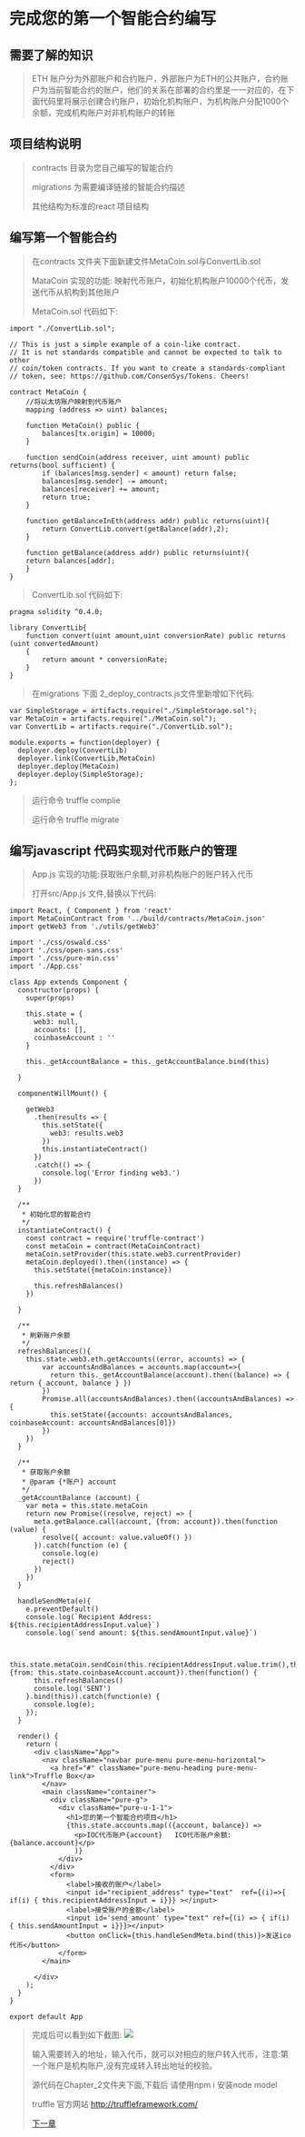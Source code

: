 # 完成您的第一个智能合约编写

## 需要了解的知识

> ETH 账户分为外部账户和合约账户，外部账户为ETH的公共账户，合约账户为当前智能合约的账户，他们的关系在部署的合约里是一一对应的，在下面代码里将展示创建合约账户，初始化机构账户，为机构账户分配1000个余额，完成机构账户对非机构账户的转账

## 项目结构说明

>contracts 目录为您自己编写的智能合约
>
>migrations 为需要编译链接的智能合约描述
>
>其他结构为标准的react 项目结构

## 编写第一个智能合约

>在contracts 文件夹下面新建文件MetaCoin.sol与ConvertLib.sol
>
> MataCoin 实现的功能: 映射代币账户，初始化机构账户10000个代币，发送代币从机构到其他账户
>
> MetaCoin.sol 代码如下:

```pragma solidity ^0.4.0;
import "./ConvertLib.sol";

// This is just a simple example of a coin-like contract.
// It is not standards compatible and cannot be expected to talk to other
// coin/token contracts. If you want to create a standards-compliant
// token, see: https://github.com/ConsenSys/Tokens. Cheers!

contract MetaCoin {
	//将以太坊账户映射到代币账户
	mapping (address => uint) balances;

	function MetaCoin() public {
		balances[tx.origin] = 10000;
	}

	function sendCoin(address receiver, uint amount) public returns(bool sufficient) {
		if (balances[msg.sender] < amount) return false;
		balances[msg.sender] -= amount;
		balances[receiver] += amount;
		return true;
	}

	function getBalanceInEth(address addr) public returns(uint){
		return ConvertLib.convert(getBalance(addr),2);
	}

	function getBalance(address addr) public returns(uint){
  	return balances[addr];
	}
}
```

> ConvertLib.sol 代码如下:

```
pragma solidity ^0.4.0;

library ConvertLib{
	function convert(uint amount,uint conversionRate) public returns (uint convertedAmount)
	{
		return amount * conversionRate;
	}
}
```
> 在migrations 下面 2_deploy_contracts.js文件里新增如下代码:
```
var SimpleStorage = artifacts.require("./SimpleStorage.sol");
var MetaCoin = artifacts.require("./MetaCoin.sol");
var ConvertLib = artifacts.require("./ConvertLib.sol");

module.exports = function(deployer) {
  deployer.deploy(ConvertLib)
  deployer.link(ConvertLib,MetaCoin)
  deployer.deploy(MetaCoin)
  deployer.deploy(SimpleStorage);
};

```

> 运行命令 truffle complie
>
> 运行命令 truffle migrate

## 编写javascript 代码实现对代币账户的管理

> App.js 实现的功能:获取账户余额,对非机构账户的账户转入代币
>
> 打开src/App.js 文件,替换以下代码:
```
import React, { Component } from 'react'
import MetaCoinContract from '../build/contracts/MetaCoin.json'
import getWeb3 from './utils/getWeb3'

import './css/oswald.css'
import './css/open-sans.css'
import './css/pure-min.css'
import './App.css'

class App extends Component {
  constructor(props) {
    super(props)

    this.state = {
      web3: null,
      accounts: [],
      coinbaseAccount : ''
    }

    this._getAccountBalance = this._getAccountBalance.bind(this)
   
  }

  componentWillMount() {

    getWeb3
      .then(results => {
        this.setState({
          web3: results.web3
        })
        this.instantiateContract()
      })
      .catch(() => {
        console.log('Error finding web3.')
      })
  }

  /**
   * 初始化您的智能合约
   */
  instantiateContract() {
    const contract = require('truffle-contract')
    const metaCoin = contract(MetaCoinContract)
    metaCoin.setProvider(this.state.web3.currentProvider)
    metaCoin.deployed().then((instance) => {
      this.setState({metaCoin:instance})

      this.refreshBalances()
    })

  }

  /**
   * 刷新账户余额
   */
  refreshBalances(){
    this.state.web3.eth.getAccounts((error, accounts) => {
        var accountsAndBalances = accounts.map(account=>{
          return this._getAccountBalance(account).then((balance) => { return { account, balance } })
        })
        Promise.all(accountsAndBalances).then((accountsAndBalances) => {
          this.setState({accounts: accountsAndBalances, coinbaseAccount: accountsAndBalances[0]})
        })
    })
  }

  /**
   * 获取账户余额
   * @param {*账户} account 
   */
  _getAccountBalance (account) {
    var meta = this.state.metaCoin
    return new Promise((resolve, reject) => {
      meta.getBalance.call(account, {from: account}).then(function (value) {
        resolve({ account: value.valueOf() })
      }).catch(function (e) {
        console.log(e)
        reject()
      })
    })
  }

  handleSendMeta(e){
    e.preventDefault()
    console.log(`Recipient Address: ${this.recipientAddressInput.value}`)
    console.log(`send amount: ${this.sendAmountInput.value}`)


    this.state.metaCoin.sendCoin(this.recipientAddressInput.value.trim(),this.sendAmountInput.value.trim(), {from: this.state.coinbaseAccount.account}).then(function() {
      this.refreshBalances()
      console.log('SENT')
    }.bind(this)).catch(function(e) {
      console.log(e);
    });
  }

  render() {
    return (
      <div className="App">
        <nav className="navbar pure-menu pure-menu-horizontal">
          <a href="#" className="pure-menu-heading pure-menu-link">Truffle Box</a>
        </nav>
        <main className="container">
          <div className="pure-g">
            <div className="pure-u-1-1">
              <h1>您的第一个智能合约项目</h1>
              {this.state.accounts.map(({account, balance}) =>
                <p>IOC代币账户{account}   ICO代币账户余额:{balance.account}</p>
                )}
            </div>
          </div>
          <form>
              <label>接收的账户</label>
              <input id="recipient_address" type="text"  ref={(i)=>{ if(i) { this.recipientAddressInput = i}}} ></input>
              <label>接受账户的金额</label>
              <input id='send_amount' type="text" ref={(i) => { if(i) { this.sendAmountInput = i}}}></input>
              <button onClick={this.handleSendMeta.bind(this)}>发送ico代币</button>
            </form>
        </main>
        
      </div>
    );
  }
}

export default App

```

> 完成后可以看到如下截图:
>![](./image/Chapter_2/1.png)
>
> 输入需要转入的地址，输入代币，就可以对相应的账户转入代币，注意:第一个账户是机构账户,没有完成转入转出地址的校验。
>
> 源代码在Chapter_2文件夹下面,下载后 请使用npm i 安装node model
>
> truffle 官方网站 http://truffleframework.com/
>
>[下一章](./Chapter_2.md)